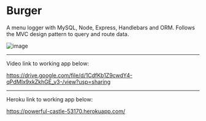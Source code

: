 # Burger
A menu logger with MySQL, Node, Express, Handlebars and ORM.  Follows the MVC design pattern to query and route data.

![image](https://user-images.githubusercontent.com/48167135/66153946-50523080-e5d1-11e9-976d-24b0a74ec023.png)

_________________________________________________________________________________________________________________________________________
Video link to working app below:

https://drive.google.com/file/d/1CdfKb1Z9cwdY4-qPdMIx9xkZkhGE_v3-/view?usp=sharing

_________________________________________________________________________________________________________________________________________
Heroku link to working app below:

https://powerful-castle-53170.herokuapp.com/


